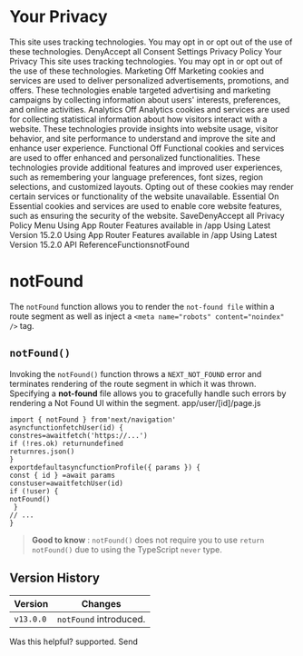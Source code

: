 # Your Privacy
This site uses tracking technologies. You may opt in or opt out of the use of these technologies.
DenyAccept all
Consent Settings
Privacy Policy
Your Privacy
This site uses tracking technologies. You may opt in or opt out of the use of these technologies.
Marketing
Off
Marketing cookies and services are used to deliver personalized advertisements, promotions, and offers. These technologies enable targeted advertising and marketing campaigns by collecting information about users' interests, preferences, and online activities. 
Analytics
Off
Analytics cookies and services are used for collecting statistical information about how visitors interact with a website. These technologies provide insights into website usage, visitor behavior, and site performance to understand and improve the site and enhance user experience.
Functional
Off
Functional cookies and services are used to offer enhanced and personalized functionalities. These technologies provide additional features and improved user experiences, such as remembering your language preferences, font sizes, region selections, and customized layouts. Opting out of these cookies may render certain services or functionality of the website unavailable.
Essential
On
Essential cookies and services are used to enable core website features, such as ensuring the security of the website. 
SaveDenyAccept all
Privacy Policy
Menu
Using App Router
Features available in /app
Using Latest Version
15.2.0
Using App Router
Features available in /app
Using Latest Version
15.2.0
API ReferenceFunctionsnotFound
# notFound
The `notFound` function allows you to render the `not-found file` within a route segment as well as inject a `<meta name="robots" content="noindex" />` tag.
## `notFound()`
Invoking the `notFound()` function throws a `NEXT_NOT_FOUND` error and terminates rendering of the route segment in which it was thrown. Specifying a **not-found** file allows you to gracefully handle such errors by rendering a Not Found UI within the segment.
app/user/[id]/page.js
```
import { notFound } from'next/navigation'
asyncfunctionfetchUser(id) {
constres=awaitfetch('https://...')
if (!res.ok) returnundefined
returnres.json()
}
exportdefaultasyncfunctionProfile({ params }) {
const { id } =await params
constuser=awaitfetchUser(id)
if (!user) {
notFound()
 }
// ...
}
```

> **Good to know** : `notFound()` does not require you to use `return notFound()` due to using the TypeScript `never` type.
## Version History
Version| Changes  
---|---  
`v13.0.0`| `notFound` introduced.  
Was this helpful?
supported.
Send
